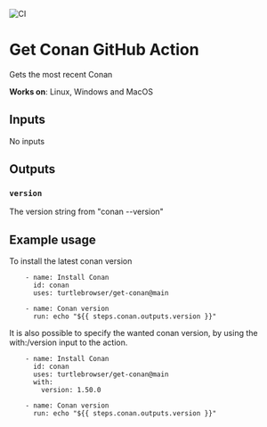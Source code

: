 ![CI](https://github.com/turtlebrowser/get-conan/workflows/CI/badge.svg)
# Get Conan GitHub Action

Gets the most recent Conan

**Works on**: Linux, Windows and MacOS

## Inputs

No inputs

## Outputs

### `version`

The version string from "conan --version"

## Example usage

To install the latest conan version

~~~~
    - name: Install Conan
      id: conan
      uses: turtlebrowser/get-conan@main

    - name: Conan version
      run: echo "${{ steps.conan.outputs.version }}"
~~~~

It is also possible to specify the wanted conan version, by using the with:/version input to the action.

~~~~
    - name: Install Conan
      id: conan
      uses: turtlebrowser/get-conan@main
      with:
        version: 1.50.0

    - name: Conan version
      run: echo "${{ steps.conan.outputs.version }}"
~~~~
